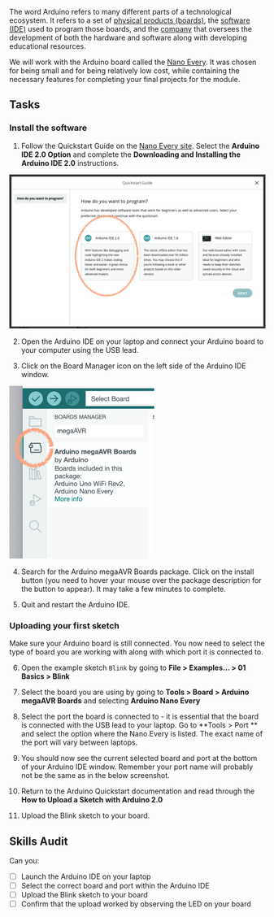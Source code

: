 The word Arduino refers to many different parts of a technological ecosystem. It refers to a set of [physical products (boards)](https://www.arduino.cc/en/hardware), the [software (IDE)](https://www.arduino.cc/en/software) used to program those boards, and the [company](https://www.arduino.cc/en/about) that oversees the development of both the hardware and software along with developing educational resources.

We will work with the Arduino board called the [Nano Every](https://docs.arduino.cc/hardware/nano-every). It was chosen for being small and for being relatively low cost, while containing the necessary features for completing your final projects for the module.



## Tasks
### Install the software
1. Follow the Quickstart Guide on the [Nano Every site](https://docs.arduino.cc/hardware/nano-every). Select the **Arduino IDE 2.0 Option** and complete the **Downloading and Installing the Arduino IDE 2.0** instructions.

![Quickstart Guide for Arduino IDE 2.0](https://github.com/IDE-GID-Cyberphysical-Systems/CPS-Fundamentals/blob/47d227f25c36bb443701a72716459e0337877ad7/wiki-images/quickstart-guide.png "Screenshot of the Arduino Quickstart Guide highlighting selecting the Arduino IDE 2.0")

2. Open the Arduino IDE on your laptop and connect your Arduino board to your computer using the USB lead.

3. Click on the Board Manager icon on the left side of the Arduino IDE window.

![Screenshot of Board Manager icon highlighted in Arduino IDE 2.0](https://github.com/IDE-GID-Cyberphysical-Systems/CPS-Fundamentals/blob/47d227f25c36bb443701a72716459e0337877ad7/wiki-images/megaavr-install.png "Screenshot of Board Manager")

4. Search for the Arduino megaAVR Boards package. Click on the install button (you need to hover your mouse over the package description for the button to appear). It may take a few minutes to complete.

5. Quit and restart the Arduino IDE.


### Uploading your first sketch
Make sure your Arduino board is still connected. You now need to select the type of board you are working with along with which port it is connected to.

6. Open the example sketch `Blink` by going to **File > Examples... > 01 Basics > Blink**

7. Select the board you are using by going to **Tools > Board > Arduino megaAVR Boards** and selecting **Arduino Nano Every**

8. Select the port the board is connected to - it is essential that the board is connected with the USB lead to your laptop. Go to **Tools > Port ** and select the option where the Nano Every is listed. The exact name of the port will vary between laptops.

9. You should now see the current selected board and port at the bottom of your Arduino IDE window. Remember your port name will probably not be the same as in the below screenshot.

10. Return to the Arduino Quickstart documentation and read through the **How to Upload a Sketch with Arduino 2.0**

11. Upload the Blink sketch to your board.

## Skills Audit
Can you:
- [ ] Launch the Arduino IDE on your laptop
- [ ] Select the correct board and port within the Arduino IDE
- [ ] Upload the Blink sketch to your board
- [ ] Confirm that the upload worked by observing the LED on your board